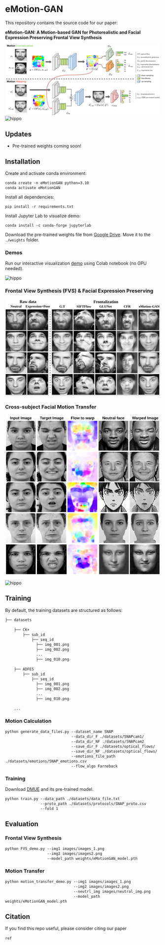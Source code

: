# eMotion-GAN
This repository contains the source code for our paper:

**eMotion-GAN: A Motion-based GAN for Photorealistic and Facial Expression Preserving Frontal View Synthesis**

![hippo](images/our_new_approach.png)
![hippo](images/anim.gif)

## **Updates**
- Pre-trained weights coming soon!

## **Installation**
Create and activate conda environment:
```
conda create -n eMotionGAN python=3.10
conda activate eMotionGAN
```

Install all dependencies:
```
pip install -r requirements.txt
```

Install Jupyter Lab to visualize demo:
```
conda install -c conda-forge jupyterlab
```

Download the pre-trained weights file from [Google Drive](https://drive.google.com/file/d/1jnEIj0XQ5YA23HDItuF0gXMO-0UWTFK8/view?usp=drive_link). Move it to the `./weights` folder.

### Demos

Run our interactive visualization [demo](https://colab.research.google.com/drive/1KTyN7DJnI5P_1HMoEiSBmw-IWWkCR5Jc?usp=sharing) using Colab notebook (no GPU needed).


![hippo](anim.gif)

### Frontal View Synthesis (FVS) & Facial Expression Preserving 
![hippo](images/resu_compar.png)

### Cross-subject Facial Motion Transfer
![hippo](images/motion_transfer.png)

![hippo](images/anim_MT.gif)


## Training

By default, the training datasets are structured as follows:
```
├── datasets

    ├── CK+
        ├── sub_id
            ├── seq_id
              ├── img_001.png
              ├── img_002.png
              ...
              ├── img_010.png
              
    ├── ADFES
        ├── sub_id
            ├── seq_id
              ├── img_001.png
              ├── img_002.png
              ...
              ├── img_010.png
              
    ...
```
    
### Motion Calculation

```
python generate_data_files.py --dataset_name SNAP
                              --data_dir_F ./datasets/SNAPcam1/ 
                              --data_dir_NF ./datasets/SNAPcam2 
                              --save_dir_F ./datasets/optical_flows/ 
                              --save_dir_NF ./datasets/optical_flows/ 
                              --emotions_file_path ./datasets/emotions/SNAP_emotions.csv 
                              --flow_algo Farneback
```

### Training

Download [DMUE](https://github.com/JDAI-CV/FaceX-Zoo/tree/main/addition_module/DMUE) and its pre-trained model.

```
python train.py --data_path ./datasets/data_file.txt 
                --proto_path ./datasets/protocols/SNAP_proto.csv 
                --fold 1
```

## Evaluation

### Frontal View Synthesis
```
python FVS_demo.py --img1 images/images_1.png 
                   --img2 images/images2.png
                   --model_path weights/eMotionGAN_model.pth
```

### Motion Transfer
```
python motion_transfer_demo.py --img1 images/images_1.png 
                               --img2 images/images2.png 
                               --neutrl_img images/neutral_img.png
                               --model_path weights/eMotionGAN_model.pth
```


## Citation
If you find this repo useful, please consider citing our paper

```ref```


